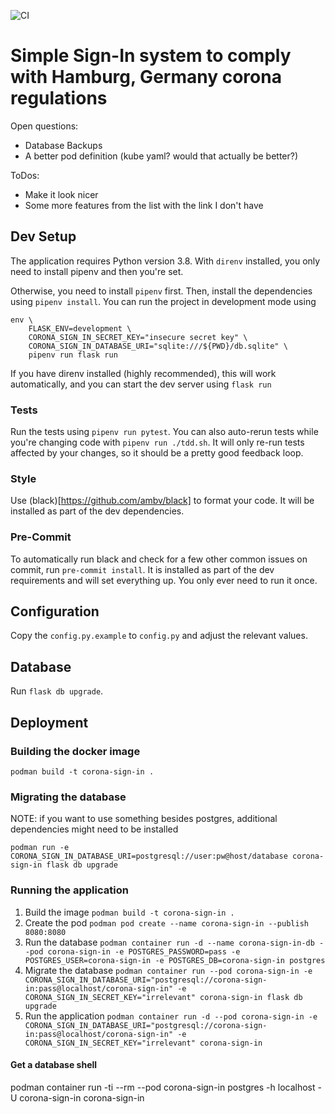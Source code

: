 ![CI](https://github.com/voidus/coronaSignIn/workflows/CI/badge.svg)
# Simple Sign-In system to comply with Hamburg, Germany corona regulations

Open questions:
- Database Backups
- A better pod definition (kube yaml? would that actually be better?)

ToDos:
- Make it look nicer
- Some more features from the list with the link I don't have

## Dev Setup

The application requires Python version 3.8.
With `direnv` installed, you only need to install pipenv and then you're set.

Otherwise, you need to install `pipenv` first. Then, install the dependencies
using `pipenv install`.
You can run the project in development mode using
```
env \
    FLASK_ENV=development \
    CORONA_SIGN_IN_SECRET_KEY="insecure secret key" \
    CORONA_SIGN_IN_DATABASE_URI="sqlite:///${PWD}/db.sqlite" \
    pipenv run flask run
```

If you have direnv installed (highly recommended), this will work automatically,
and you can start the dev server using `flask run`

### Tests

Run the tests using `pipenv run pytest`. You can also auto-rerun tests while
you're changing code with `pipenv run ./tdd.sh`. It will only re-run tests
affected by your changes, so it should be a pretty good feedback loop.

### Style

Use (black)[https://github.com/ambv/black] to format your code. It will be
installed as part of the dev dependencies.

### Pre-Commit

To automatically run black and check for a few other common issues on commit,
run `pre-commit install`. It is installed as part of the dev requirements and
will set everything up. You only ever need to run it once.

## Configuration

Copy the `config.py.example` to `config.py` and adjust the relevant values.

## Database

Run `flask db upgrade`.


## Deployment

### Building the docker image

`podman build -t corona-sign-in .`

### Migrating the database

NOTE: if you want to use something besides postgres, additional dependencies
might need to be installed

`podman run -e CORONA_SIGN_IN_DATABASE_URI=postgresql://user:pw@host/database
corona-sign-in flask db upgrade`

### Running the application

1. Build the image
    `podman build -t corona-sign-in .`
2. Create the pod
    `podman pod create --name corona-sign-in --publish 8080:8080`
3. Run the database
    `podman container run -d --name corona-sign-in-db --pod corona-sign-in -e POSTGRES_PASSWORD=pass -e POSTGRES_USER=corona-sign-in -e POSTGRES_DB=corona-sign-in postgres`
4. Migrate the database
    `podman container run --pod corona-sign-in -e CORONA_SIGN_IN_DATABASE_URI="postgresql://corona-sign-in:pass@localhost/corona-sign-in" -e CORONA_SIGN_IN_SECRET_KEY="irrelevant" corona-sign-in flask db upgrade`
5. Run the application
    `podman container run -d --pod corona-sign-in -e CORONA_SIGN_IN_DATABASE_URI="postgresql://corona-sign-in:pass@localhost/corona-sign-in" -e CORONA_SIGN_IN_SECRET_KEY="irrelevant" corona-sign-in`

#### Get a database shell

podman container run -ti --rm --pod corona-sign-in postgres -h localhost -U corona-sign-in corona-sign-in

